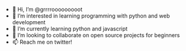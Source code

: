 - 👋 Hi, I’m @grrrrooooooooot
- 👀 I’m interested in learning programming with python and web development
- 🌱 I’m currently learning python and javascript
- 💞️ I’m looking to collaborate on open source projects for beginners
- 📫 Reach me on twitter!

<!---
grrrrooooooooot/grrrrooooooooot is a ✨ special ✨ repository because its `README.md` (this file) appears on your GitHub profile.
You can click the Preview link to take a look at your changes.
--->
